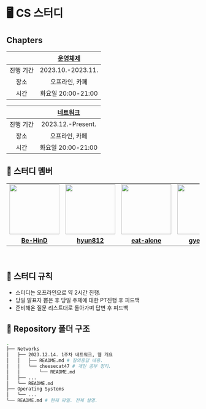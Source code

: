 # 🖥 CS 스터디

## Chapters

|  | [운영체제](./Operating%20Systems/README.md) |
| :---:|:---:|
|진행 기간|2023.10.-2023.11.|
|장소|오프라인, 카페|
|시간|화요일 20:00-21:00|

|  | [네트워크](./Networks/README.md) |
| :---:|:---:|
|진행 기간|2023.12.-Present.|
|장소|오프라인, 카페|
|시간|화요일 20:00-21:00|

## 🤖 스터디 멤버

<table>
 <tr>
    <td align="center"><a href="https://github.com/Be-HinD"><img src="https://avatars.githubusercontent.com/Be-HinD" width="130px;" alt=""></a></td>
    <td align="center"><a href="https://github.com/hyun812"><img src="https://avatars.githubusercontent.com/hyun812" width="130px;" alt=""></a></td>
    <td align="center"><a href="https://github.com/eat-alone"><img src="https://avatars.githubusercontent.com/eat-alone" width="130px;" alt=""></a></td>
    <td align="center"><a href="https://github.com/gyeongri"><img src="https://avatars.githubusercontent.com/gyeongri" width="130px;" alt=""></a></td>
   <td align="center"><a href="https://github.com/cheesecat47"><img src="https://avatars.githubusercontent.com/cheesecat47" width="130px;" alt=""></a></td>
   <td align="center"><a href="https://github.com/bae2019"><img src="https://avatars.githubusercontent.com/bae2019" width="130px;" alt=""></a></td>
  </tr>
  <tr>
    <td align="center"><a href="https://github.com/Be-HinD"><b>Be-HinD</b></a></td>
    <td align="center"><a href="https://github.com/hyun812"><b>hyun812</b></a></td>
    <td align="center"><a href="https://github.com/eat-alone"><b>eat-alone</b></a></td>
    <td align="center"><a href="https://github.com/gyeongri"><b>gyeongri</b></a></td>
    <td align="center"><a href="https://github.com/cheesecat47"><b>cheesecat47</b></a></td>
    <td align="center"><a href="https://github.com/bae2019"><b>bae2019</b></a></td>
  </tr>
</table>

<br/>

## 📌 스터디 규칙

- 스터디는 오프라인으로 약 2시간 진행.
- 당일 발표자 뽑은 후 당일 주제에 대한 PT진행 후 피드백
- 준비해온 질문 리스트대로 돌아가며 답변 후 피드백
  
## 📁 Repository 폴더 구조

```bash
.
├── Networks
│   ├── 2023.12.14. 1주차 네트워크, 웹 개요
│   │   ├── README.md # 질의응답 내용.
│   │   └── cheesecat47 # 개인 공부 정리.
│   │       └── README.md
│   ├── ...
│   └── README.md
├── Operating Systems
│   └── ...
└── README.md # 현재 파일. 전체 설명.
```
